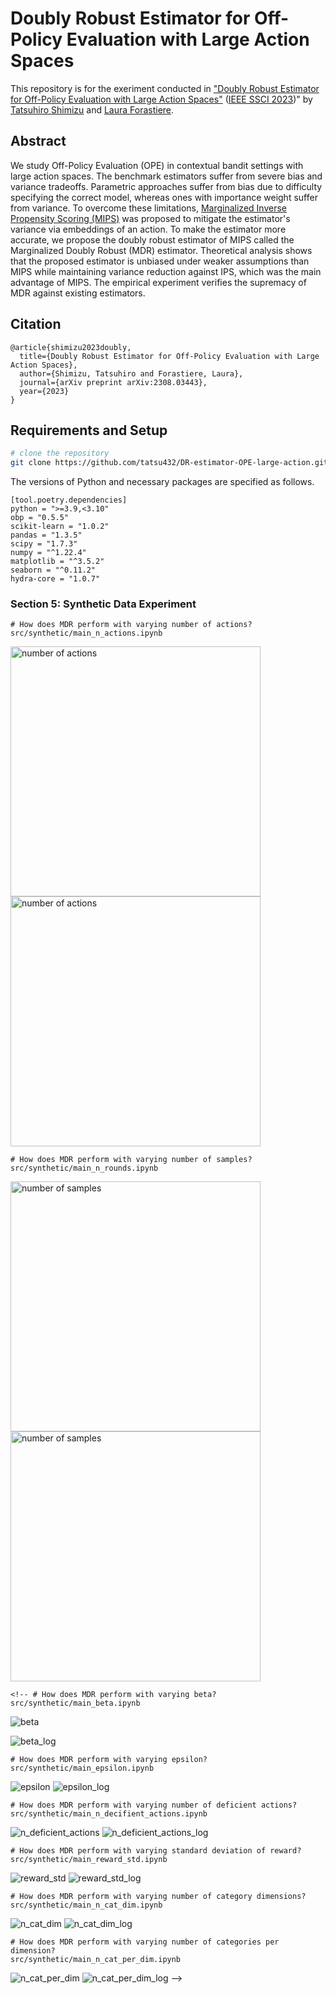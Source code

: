 # Doubly Robust Estimator for Off-Policy Evaluation with Large Action Spaces

This repository is for the exeriment conducted in ["Doubly Robust Estimator for Off-Policy Evaluation with Large Action Spaces"](https://arxiv.org/abs/2308.03443) ([IEEE SSCI 2023](https://attend.ieee.org/ssci-2023/))" by [Tatsuhiro Shimizu](https://ss1.xrea.com/tshimizu.s203.xrea.com/works/index.html) and [Laura Forastiere](https://ysph.yale.edu/profile/laura-forastiere/).

## Abstract

We study Off-Policy Evaluation (OPE) in contextual bandit settings with large action spaces. The benchmark estimators suffer from severe bias and variance tradeoffs. Parametric approaches suffer from bias due to difficulty specifying the correct model, whereas ones with importance weight suffer from variance. To overcome these limitations, [Marginalized Inverse Propensity Scoring (MIPS)](https://arxiv.org/abs/2202.06317) was proposed to mitigate the estimator's variance via embeddings of an action. To make the estimator more accurate, we propose the doubly robust estimator of MIPS called the Marginalized Doubly Robust (MDR) estimator. Theoretical analysis shows that the proposed estimator is unbiased under weaker assumptions than MIPS while maintaining variance reduction against IPS, which was the main advantage of MIPS. The empirical experiment verifies the supremacy of MDR against existing estimators.

## Citation

```
@article{shimizu2023doubly,
  title={Doubly Robust Estimator for Off-Policy Evaluation with Large Action Spaces},
  author={Shimizu, Tatsuhiro and Forastiere, Laura},
  journal={arXiv preprint arXiv:2308.03443},
  year={2023}
}
```


## Requirements and Setup
```bash
# clone the repository
git clone https://github.com/tatsu432/DR-estimator-OPE-large-action.git
```

The versions of Python and necessary packages are specified as follows.

```
[tool.poetry.dependencies]
python = ">=3.9,<3.10"
obp = "0.5.5"
scikit-learn = "1.0.2"
pandas = "1.3.5"
scipy = "1.7.3"
numpy = "^1.22.4"
matplotlib = "^3.5.2"
seaborn = "^0.11.2"
hydra-core = "1.0.7"
```


### Section 5: Synthetic Data Experiment
```
# How does MDR perform with varying number of actions?
src/synthetic/main_n_actions.ipynb
```
<img width="400" alt="number of actions" src="result/new/n_actions.png.png">
<img width="400" alt="number of actions" src="result/new/n_actions_2.png.png">

```
# How does MDR perform with varying number of samples?
src/synthetic/main_n_rounds.ipynb
```
<img width="400" alt="number of samples" src="result/new/n_rounds.png.png">
<img width="400" alt="number of samples" src="result/new/n_rounds_2.png.png">

```
<!-- # How does MDR perform with varying beta?
src/synthetic/main_beta.ipynb
```
![beta](https://github.com/tatsu432/DR-estimator-OPE-large-action/assets/80372303/32c10899-2421-4c86-b9e3-6b097302fee6)

![beta_log](https://github.com/tatsu432/DR-estimator-OPE-large-action/assets/80372303/777fac76-cf91-497a-be48-91b9ae0ac798)

```
# How does MDR perform with varying epsilon?
src/synthetic/main_epsilon.ipynb
```
![epsilon](https://github.com/tatsu432/DR-estimator-OPE-large-action/assets/80372303/1f05a862-5465-44df-99c8-ad916bc0fb22)
![epsilon_log](https://github.com/tatsu432/DR-estimator-OPE-large-action/assets/80372303/7f79501d-53f2-4e15-9609-0dfb6d14d5a0)

```
# How does MDR perform with varying number of deficient actions?
src/synthetic/main_n_decifient_actions.ipynb
```
![n_deficient_actions](https://github.com/tatsu432/DR-estimator-OPE-large-action/assets/80372303/db68103f-a349-4a2d-ae73-5c15e390141d)
![n_deficient_actions_log](https://github.com/tatsu432/DR-estimator-OPE-large-action/assets/80372303/2e9605a9-9652-4a9b-be30-6cde5dd3b2e0)

```
# How does MDR perform with varying standard deviation of reward?
src/synthetic/main_reward_std.ipynb
```
![reward_std](https://github.com/tatsu432/DR-estimator-OPE-large-action/assets/80372303/b31a4f06-1905-433b-a60e-fb1ff6617a83)
![reward_std_log](https://github.com/tatsu432/DR-estimator-OPE-large-action/assets/80372303/c4e4a05a-16aa-4efe-8f23-1dda27ed7558)

```
# How does MDR perform with varying number of category dimensions?
src/synthetic/main_n_cat_dim.ipynb
```
![n_cat_dim](https://github.com/tatsu432/DR-estimator-OPE-large-action/assets/80372303/4632a76e-c9bd-46a1-833e-d3520300dd78)
![n_cat_dim_log](https://github.com/tatsu432/DR-estimator-OPE-large-action/assets/80372303/d900c406-7f29-4ab6-a952-804913e44d66)

```
# How does MDR perform with varying number of categories per dimension?
src/synthetic/main_n_cat_per_dim.ipynb

```
![n_cat_per_dim](https://github.com/tatsu432/DR-estimator-OPE-large-action/assets/80372303/2c225c4f-6749-48d4-958d-dd5a68734881)
![n_cat_per_dim_log](https://github.com/tatsu432/DR-estimator-OPE-large-action/assets/80372303/2636a1fa-bbf2-4383-b462-525602189b92) -->


